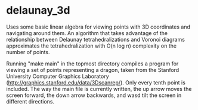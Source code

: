 # delaunay_3d
Uses some basic linear algebra for viewing points with 3D coordinates and navigating around them. An algorithm that takes advantage of the relationship between Delaunay tetrahedralizations and Voronoi diagrams approximates the tetrahedralization with O(n log n) complexity on the number of points.

Running "make main" in the topmost directory compiles a program for viewing a set of points representing a dragon, taken from the Stanford University Computer Graphics Laboratory (http://graphics.stanford.edu/data/3Dscanrep/). Only every tenth point is included. The way the main file is currently written, the up arrow moves the screen forward, the down arrow backwards, and wasd tilt the screen in different directions.
